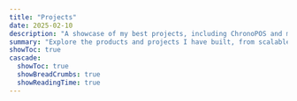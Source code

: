 ```yaml
---
title: "Projects"
date: 2025-02-10
description: "A showcase of my best projects, including ChronoPOS and my portfolio website."
summary: "Explore the products and projects I have built, from scalable POS systems to sleek portfolio websites."
showToc: true
cascade:
  showToc: true
  showBreadCrumbs: true
  showReadingTime: true
---
```

